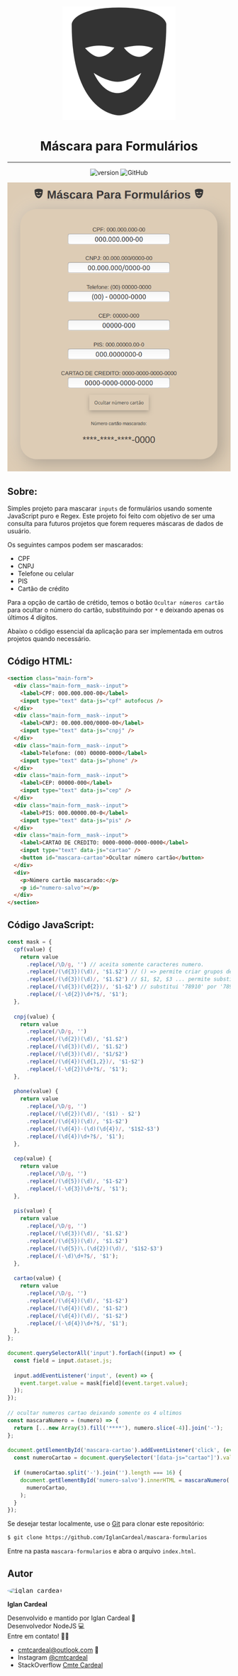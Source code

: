 <div align="center">

<img src="./img/mask.png" />

<h1>
Máscara para Formulários
</h1>

<hr>

![version](https://img.shields.io/badge/version-1.0.0-green) ![GitHub](https://img.shields.io/github/license/iglancardeal/velpac)

</div>

<div align="center">

![home](./img/home.png)

</div>

## Sobre:

Simples projeto para mascarar `inputs` de formulários usando somente JavaScript puro e Regex. Este projeto foi feito com objetivo de ser uma consulta para futuros projetos que forem requeres máscaras de dados de usuário.

Os seguintes campos podem ser mascarados:

- CPF
- CNPJ
- Telefone ou celular
- PIS
- Cartão de crédito

Para a opção de cartão de crétido, temos o botão `Ocultar números cartão` para ocultar o número do cartão, substituindo por `*` e deixando apenas os últimos 4 dígitos.

Abaixo o código essencial da aplicação para ser implementada em outros projetos quando necessário.

## Código HTML:

```html
<section class="main-form">
  <div class="main-form__mask--input">
    <label>CPF: 000.000.000-00</label>
    <input type="text" data-js="cpf" autofocus />
  </div>
  <div class="main-form__mask--input">
    <label>CNPJ: 00.000.000/0000-00</label>
    <input type="text" data-js="cnpj" />
  </div>
  <div class="main-form__mask--input">
    <label>Telefone: (00) 00000-0000</label>
    <input type="text" data-js="phone" />
  </div>
  <div class="main-form__mask--input">
    <label>CEP: 00000-000</label>
    <input type="text" data-js="cep" />
  </div>
  <div class="main-form__mask--input">
    <label>PIS: 000.00000.00-0</label>
    <input type="text" data-js="pis" />
  </div>
  <div class="main-form__mask--input">
    <label>CARTAO DE CREDITO: 0000-0000-0000-0000</label>
    <input type="text" data-js="cartao" />
    <button id="mascara-cartao">Ocultar número cartão</button>
  </div>
  <div>
    <p>Número cartão mascarado:</p>
    <p id="numero-salvo"></p>
  </div>
</section>
```

## Código JavaScript:

```javascript
const mask = {
  cpf(value) {
    return value
      .replace(/\D/g, '') // aceita somente caracteres numero.
      .replace(/(\d{3})(\d)/, '$1.$2') // () => permite criar grupos de captura.
      .replace(/(\d{3})(\d)/, '$1.$2') // $1, $2, $3 ... permite substituir a captura pela propria captura acrescida de algo
      .replace(/(\d{3})(\d{2})/, '$1-$2') // substitui '78910' por '789-10'.
      .replace(/(-\d{2})\d+?$/, '$1');
  },

  cnpj(value) {
    return value
      .replace(/\D/g, '')
      .replace(/(\d{2})(\d)/, '$1.$2')
      .replace(/(\d{3})(\d)/, '$1.$2')
      .replace(/(\d{3})(\d)/, '$1/$2')
      .replace(/(\d{4})(\d{1,2})/, '$1-$2')
      .replace(/(-\d{2})\d+?$/, '$1');
  },

  phone(value) {
    return value
      .replace(/\D/g, '')
      .replace(/(\d{2})(\d)/, '($1) - $2')
      .replace(/(\d{4})(\d)/, '$1-$2')
      .replace(/(\d{4})-(\d)(\d{4})/, '$1$2-$3')
      .replace(/(\d{4})\d+?$/, '$1');
  },

  cep(value) {
    return value
      .replace(/\D/g, '')
      .replace(/(\d{5})(\d)/, '$1-$2')
      .replace(/(-\d{3})\d+?$/, '$1');
  },

  pis(value) {
    return value
      .replace(/\D/g, '')
      .replace(/(\d{3})(\d)/, '$1.$2')
      .replace(/(\d{5})(\d)/, '$1.$2')
      .replace(/(\d{5})\.(\d{2})(\d)/, '$1$2-$3')
      .replace(/(-\d)\d+?$/, '$1');
  },

  cartao(value) {
    return value
      .replace(/\D/g, '')
      .replace(/(\d{4})(\d)/, '$1-$2')
      .replace(/(\d{4})(\d)/, '$1-$2')
      .replace(/(\d{4})(\d)/, '$1-$2')
      .replace(/(-\d{4})\d+?$/, '$1');
  },
};

document.querySelectorAll('input').forEach((input) => {
  const field = input.dataset.js;

  input.addEventListener('input', (event) => {
    event.target.value = mask[field](event.target.value);
  });
});

// ocultar numeros cartao deixando somente os 4 ultimos
const mascaraNumero = (numero) => {
  return [...new Array(3).fill('****'), numero.slice(-4)].join('-');
};

document.getElementById('mascara-cartao').addEventListener('click', (event) => {
  const numeroCartao = document.querySelector('[data-js="cartao"]').value;

  if (numeroCartao.split('-').join('').length === 16) {
    document.getElementById('numero-salvo').innerHTML = mascaraNumero(
      numeroCartao,
    );
  }
});
```

Se desejar testar localmente, use o [Git](https://git-scm.com/) para clonar este repositório:

```bash
$ git clone https://github.com/IglanCardeal/mascara-formularios
```

Entre na pasta `mascara-formularios` e abra o arquivo `index.html`.

<p id="autor"></p>

## Autor

<kbd>
 <img style="border-radius: 50%;" src="https://avatars1.githubusercontent.com/u/37749943?s=460&u=70f3bf022f3a0f28c332b1aa984510910818ef02&v=4" width="100px;" alt="iglan cardeal"/>
</kbd>

<b>Iglan Cardeal</b>

Desenvolvido e mantido por Iglan Cardeal :hammer: </br>
Desenvolvedor NodeJS 💻 <br>
Entre em contato! 👋🏽

- cmtcardeal@outlook.com :email:
- Instagram [@cmtcardeal](https://www.instagram.com/cmtecardeal/)
- StackOverflow [Cmte Cardeal](https://pt.stackoverflow.com/users/95771/cmte-cardeal?tab=profile)
